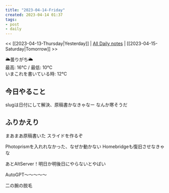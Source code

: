```yaml
---
title: "2023-04-14-Friday"
created: 2023-04-14 01:37
tags:
- post
- daily
---
```


<< [[2023-04-13-Thursday|Yesterday]] | [All Daily notes](/tags/daily) | [[2023-04-15-Saturday|Tomorrow]] >>

🌥️曇りがち🌥️  
最高: 16℃ / 最低: 10℃  
いまこれを書いている時: 12℃


## 今日やること

slugは日付にして解決、原稿書かなきゃなー
なんか寒そうだ

## ふりかえり

まあまあ原稿書いた
スライドを作るぞ

Photoprismを入れれなかった、なぜか動かない
Homebridgeも復旧させなきゃな

あとAltServer！明日か明後日にやらないとやばい

AutoGPT〜〜〜〜〜

二の腕の脱毛
